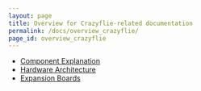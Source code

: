 ```yaml
---
layout: page
title: Overview for Crazyflie-related documentation
permalink: /docs/overview_crazyflie/
page_id: overview_crazyflie
---
```


 - [Component Explanation](https://wiki.bitcraze.io/projects:crazyflie2:userguide:index)
 - [Hardware Architecture](/docs/cf2_architecture/)
 - [Expansion Boards](https://wiki.bitcraze.io/projects:crazyflie2:expansionboards:index)
